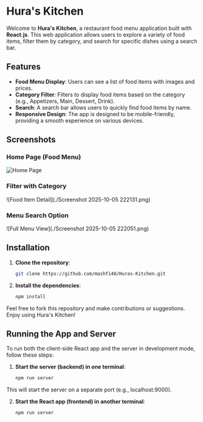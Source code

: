 # Hura's Kitchen

Welcome to **Hura's Kitchen**, a restaurant food menu application built with **React.js**. This web application allows users to explore a variety of food items, filter them by category, and search for specific dishes using a search bar.

## Features

- **Food Menu Display**: Users can see a list of food items with images and prices.
- **Category Filter**: Filters to display food items based on the category (e.g., Appetizers, Main, Dessert, Drink).
- **Search**: A search bar allows users to quickly find food items by name.
- **Responsive Design**: The app is designed to be mobile-friendly, providing a smooth experience on various devices.

## Screenshots

### Home Page (Food Menu)
![Home Page](./Screenshot_2025-10-05_220136.png)

### Filter with Category
![Food Item Detail](./Screenshot 2025-10-05 222131.png)

### Menu Search Option
![Full Menu View](./Screenshot 2025-10-05 222051.png)

## Installation

1. **Clone the repository**:
   ```bash
   git clone https://github.com/mashfi40/Huras-Kitchen.git
2. **Install the dependencies**:   
   ```bash
   npm install
   
Feel free to fork this repository and make contributions or suggestions. Enjoy using Hura's Kitchen!   

## Running the App and Server
To run both the client-side React app and the server in development mode, follow these steps:

1. **Start the server (backend) in one terminal**:
   ```bash
   npm run server
This will start the server on a separate port (e.g., localhost:9000).

2. **Start the React app (frontend) in another terminal**:
   ```bash
   npm run server




